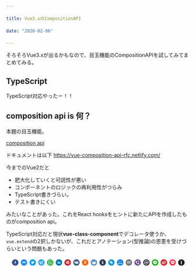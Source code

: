 ```yaml
---

title: Vue3.xのCompositionAPI

date: "2020-02-06"

---
```


そろそろVue3.xが出るかもなので、目玉機能のCompositionAPIを試してみてまとめてみる。

## TypeScript
TypeScript対応やったー！！


## composition api is 何？
本題の目玉機能。

<a href="https://github.com/vuejs/composition-api" target="_blank">composition api</a>

ドキュメントは以下
https://vue-composition-api-rfc.netlify.com/

今までのVue2だと

- 肥大化していくと可読性が悪い
- コンポーネントのロジックの再利用性がつらみ
- TypeScript書きづらい。
- テスト書きにくい

みたいなことがあった。これをReact hooksをヒントに新たにAPIを作成したものがcomposition api。

TypeScript対応だと現状**vue-class-component**でデコレータ使うか、```vue.extend```の2択しかないが、これだとアノテーション(型推論)の恩恵を受けづらいという問題もあった。




![SNSアイコン](../images/20200204_sns.png)

